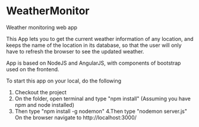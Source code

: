 # WeatherMonitor
Weather monitoring web app

This App lets you to get the current weather information of any location, and keeps the name of the location in its database,
so that the user will only have to refresh the browser to see the updated weather.

App is based on NodeJS and AngularJS, with components of bootstrap used on the frontend.

To start this app on your local, do the following

1. Checkout the project
2. On the folder, open terminal and type "npm install" (Assuming you have npm and node installed)
3. Then type "npm install -g nodemon"
4.Then type "nodemon server.js"
On the browser navigate to http://localhost:3000/
